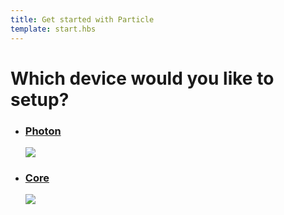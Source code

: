 ```yaml
---
title: Get started with Particle
template: start.hbs
---
```


<h1 class="choose-device-header">Which device would you like to setup?</h1>

<ul class="devices">
  <a href="en/guide/photon/start">
    <li class="device" id="photon">
      <h3>Photon</h3>
      <img src="assets/images/photon-new.jpg"/>
    </li>
  </a>
  <a href="en/guide/core/start">
    <li class="device">
      <h3>Core</h3>
      <img src="assets/images/core.png"/>
    </li>
  </a>
</ul>
